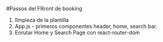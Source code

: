#Passos del FRront de booking

1. lImpieza de la plantilla
2. App.js - primeros componentes header, home, search bar.
3. Enrutar Home y Search Page con react-router-dom